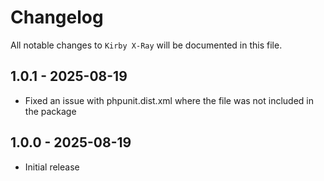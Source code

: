 # Changelog

All notable changes to `Kirby X-Ray` will be documented in this file.

## 1.0.1 - 2025-08-19

- Fixed an issue with phpunit.dist.xml where the file was not included in the package

## 1.0.0 - 2025-08-19

- Initial release
